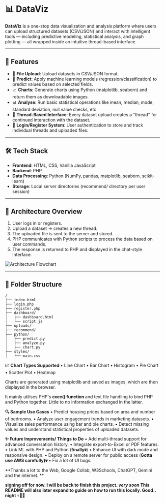 # 📊 DataViz

**DataViz** is a one-stop data visualization and analysis platform where users can upload structured datasets (CSV/JSON) and interact with intelligent tools — including predictive modeling, statistical analysis, and graph plotting — all wrapped inside an intuitive thread-based interface.

---

## 🚀 Features

- 📂 **File Upload**: Upload datasets in CSV/JSON format.
- 🧠 **Predict**: Apply machine learning models (regression/classification) to predict values based on selected fields.
- 📈 **Charts**: Generate charts using Python (matplotlib, seaborn) and return them as downloadable images.
- 📊 **Analyse**: Run basic statistical operations like mean, median, mode, standard deviation, null value checks, etc.
- 💬 **Thread-Based Interface**: Every dataset upload creates a "thread" for continued interaction with the dataset.
- 🔐 **Login/Register System**: User authentication to store and track individual threads and uploaded files.

---

## 🛠 Tech Stack

- **Frontend**: HTML, CSS, Vanilla JavaScript
- **Backend**: PHP
- **Data Processing**: Python (NumPy, pandas, matplotlib, seaborn, scikit-learn)
- **Storage**: Local server directories (recommend/ directory per user session)

---

## 🧠 Architecture Overview

1. User logs in or registers.
2. Upload a dataset → creates a new thread.
3. The uploaded file is sent to the server and stored.
4. PHP communicates with Python scripts to process the data based on user commands.
5. The response is returned to PHP and displayed in the chat-style interface.

![Architecture Flowchart](res/prajwal/project%20%archievetures.png)

---

## 📂 Folder Structure

```plaintext
/
├── index.html
├── login.php
├── register.php
├── dashboard/
│   ├── dashboard.html
│   └── script.js
├── uploads/
├── recommend/
├── python/
│   ├── predict.py
│   ├── analyze.py
│   ├── chart.py
├── styles/
│   └── main.css

```

**📈 Chart Types Supported**
	•	Line Chart
	•	Bar Chart
	•	Histogram
	•	Pie Chart
	•	Scatter Plot
	•	Heatmap

Charts are generated using matplotlib and saved as images, which are then displayed in the browser.

It mainly utilises PHP's **exec() function** and text file handling to bind PHP and Python together. Little to no information exchanged in the latter.


**🔍 Sample Use Cases**
	•	Predict housing prices based on area and number of bedrooms.
	•	Analyze user engagement trends in marketing datasets.
	•	Visualize sales performance using bar and pie charts.
	•	Detect missing values and understand statistical properties of uploaded datasets.


**✨ Future Improvements/ Things to Do**
	•	Add multi-thread support for advanced conversation history.
	•	Integrate export-to-Excel or PDF features.
 	•	Link ML with PHP and Python (**finally💀**)
	•	Enhance UI with dark mode and responsive design.
	•	Deploy on a remote server for public access (**Gotta use AWS carefully)💀**
 	•	Fix a lot of UI bugs.

 **Thanks a lot to the Web, Google Collab, W3Schools, ChatGPT, Gemini and the internet. **

 
 **signing off for now. I will be back to finish this project. _very soon_ This README will also later expand to guide on how to run this locally. Good.. night** 💀🙏🏻
 



